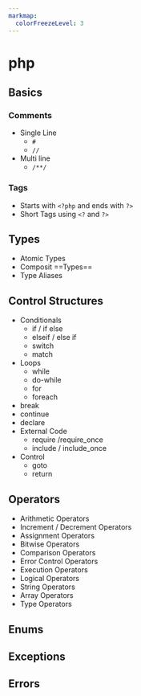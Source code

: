 ```yaml
---
markmap:
  colorFreezeLevel: 3
---
```


# php
## Basics
### Comments ###
- Single Line 
    - `#`
    - `//`
- Multi line
    - `/**/`
### Tags ####
- Starts with `<?php` and ends with `?>`
- Short Tags using `<?` and `?>`

## Types ##
- Atomic Types
- Composit ==Types==
- Type Aliases


## Control Structures
- Conditionals
    - if / if else
    - elseif / else if
    - switch
    - match
- Loops
    - while
    - do-while
    - for
    - foreach
- break
- continue
- declare
- External Code
    - require /require_once
    - include / include_once
- Control
    - goto
    - return
## Operators
- Arithmetic Operators
- Increment / Decrement Operators
- Assignment Operators
- Bitwise Operators
- Comparison Operators
- Error Control Operators
- Execution Operators
- Logical Operators
- String Operators
- Array Operators
- Type Operators
## Enums
## Exceptions
## Errors

